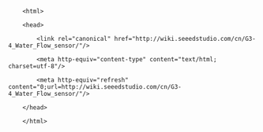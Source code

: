 <!DOCTYPE html>
        <html>
        <head>
            <link rel="canonical" href="http://wiki.seeedstudio.com/cn/G3-4_Water_Flow_sensor/"/>
            <meta http-equiv="content-type" content="text/html; charset=utf-8"/>
            <meta http-equiv="refresh" content="0;url=http://wiki.seeedstudio.com/cn/G3-4_Water_Flow_sensor/"/>
        </head>
        </html>